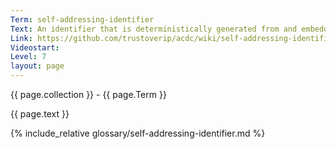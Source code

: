 ```yaml
---
Term: self-addressing-identifier
Text: An identifier that is deterministically generated from and embedded in the content it identifies, making it and its data mutually tamper-evident
Link: https://github.com/trustoverip/acdc/wiki/self-addressing-identifier
Videostart: 
Level: 7
layout: page
---
```


{{ page.collection }} - {{ page.Term }}

   {{ page.text }}

{% include_relative glossary/self-addressing-identifier.md %}
